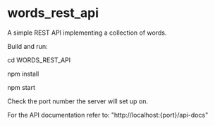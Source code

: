 # words_rest_api
A simple REST API implementing a collection of words.

Build and run:

cd WORDS_REST_API

npm install

npm start


Check the port number the server will set up on.

For the API documentation refer to: "http://localhost:{port}/api-docs"
